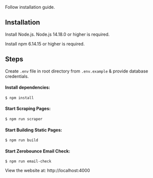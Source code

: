 Follow installation guide.

## Installation

Install Node.js. Node.js 14.18.0 or higher is required.

Install npm 6.14.15 or higher is required.

## Steps

Create `.env` file in root directory from `.env.example` & provide database credentials.

#### Install dependencies:

```console
$ npm install
```

#### Start Scraping Pages:

```console
$ npm run scraper
```

#### Start Building Static Pages:

```console
$ npm run build
```

#### Start Zerobounce Email Check:

```console
$ npm run email-check
```

View the website at: http://localhost:4000


